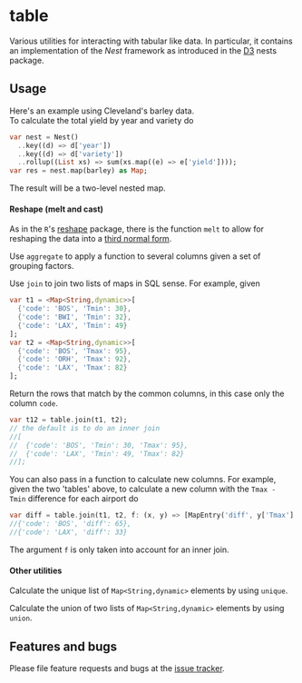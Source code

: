 # table

Various utilities for interacting with tabular like data.  In particular, 
it contains an implementation of the *Nest* framework as introduced in 
the [D3](https://github.com/d3/d3-collection#nests) nests package.

## Usage
Here's an example using Cleveland's barley data.  
To calculate the total yield by year and variety do

```dart
var nest = Nest()
  ..key((d) => d['year'])
  ..key((d) => d['variety'])
  ..rollup((List xs) => sum(xs.map((e) => e['yield'])));
var res = nest.map(barley) as Map;
```
The result will be a two-level nested map.


 
#### Reshape (melt and cast) 
As in the `R`'s [reshape](http://had.co.nz/reshape/) package, there is the function 
`melt` to allow for reshaping the data into a 
[third normal form](https://en.wikipedia.org/wiki/Third_normal_form). 

Use `aggregate` to apply a function to several columns given a set of grouping factors. 

Use `join` to join two lists of maps in SQL sense.  For example, given 
```dart
var t1 = <Map<String,dynamic>>[
  {'code': 'BOS', 'Tmin': 30},
  {'code': 'BWI', 'Tmin': 32},
  {'code': 'LAX', 'Tmin': 49}
];
var t2 = <Map<String,dynamic>>[
  {'code': 'BOS', 'Tmax': 95},
  {'code': 'ORH', 'Tmax': 92},
  {'code': 'LAX', 'Tmax': 82}
];
```
Return the rows that match by the common columns, in this case only the column `code`.
```dart
var t12 = table.join(t1, t2);
// the default is to do an inner join
//[
//  {'code': 'BOS', 'Tmin': 30, 'Tmax': 95},
//  {'code': 'LAX', 'Tmin': 49, 'Tmax': 82}
//];
```
You can also pass in a function to calculate new columns.  For example, given the two 'tables' above, 
to calculate a new column with the `Tmax - Tmin` difference for each airport do
```dart
var diff = table.join(t1, t2, f: (x, y) => [MapEntry('diff', y['Tmax'] - x['Tmin'])]);
//{'code': 'BOS', 'diff': 65},
//{'code': 'LAX', 'diff': 33}
```
The argument `f` is only taken into account for an inner join. 


#### Other utilities 

Calculate the unique list of `Map<String,dynamic>` elements by using `unique`.

Calculate the union of two lists of `Map<String,dynamic>` elements by using `union`.

## Features and bugs

Please file feature requests and bugs at the [issue tracker][tracker].

[tracker]: https://github.com/thumbert/table/issues


